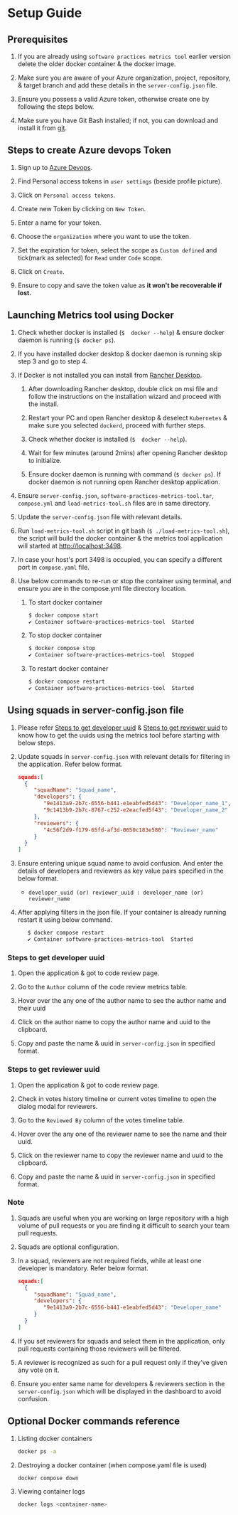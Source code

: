 # Setup Guide

## Prerequisites

1. If you are already using `software practices metrics tool` earlier version
   delete the older docker container & the docker image.

2. Make sure you are aware of your Azure organization, project, repository,
   & target branch and add these details in the `server-config.json` file.

3. Ensure you possess a valid Azure token, otherwise create one by following the
   steps below.

4. Make sure you have Git Bash installed; if not, you can download and install
   it from [git](https://git-scm.com/downloads).

## Steps to create Azure devops Token

1. Sign up to [Azure Devops](https://dev.azure.com/).

2. Find Personal access tokens in `user settings` (beside profile picture).

3. Click on `Personal access tokens`.

4. Create new Token by clicking on `New Token`.

5. Enter a name for your token.

6. Choose the `organization` where you want to use the token.

7. Set the expiration for token, select the scope as `Custom defined`
   and tick(mark as selected) for `Read` under `Code` scope.

8. Click on `Create`.

9. Ensure to copy and save the token value as **it won't be recoverable if lost.**

## Launching Metrics tool using Docker

1. Check whether docker is installed (`$  docker --help`) & ensure docker daemon
   is running (`$ docker ps`).

2. If you have installed docker desktop & docker daemon is running skip step 3
   and go to step 4.

3. If Docker is not installed you can install from [Rancher Desktop](https://rancherdesktop.io/).

   1. After downloading Rancher desktop, double click on msi file and follow the
   instructions on the installation wizard and proceed with the install.

   2. Restart your PC and open Rancher desktop & deselect `Kubernetes` & make
   sure you selected `dockerd`, proceed with further steps.

   3. Check whether docker is installed (`$  docker --help`).

   4. Wait for few minutes (around 2mins) after opening Rancher desktop to initialize.

   5. Ensure docker daemon is running with command (`$ docker ps`). If docker
   daemon is not running open Rancher desktop application.

4. Ensure `server-config.json`, `software-practices-metrics-tool.tar`, `compose.yml`
   and `load-metrics-tool.sh` files are in same directory.

5. Update the `server-config.json` file with relevant details.

6. Run `load-metrics-tool.sh` script in git bash (`$ ./load-metrics-tool.sh`), the
   script will build the docker container & the metrics tool application will
   started at [http://localhost:3498](http://localhost:3498).

7. In case your host's port 3498 is occupied, you can specify a different port
   in `compose.yaml` file.

8. Use below commands to re-run or stop the container using terminal, and ensure
   you are in the compose.yml file directory location.

   1. To start docker container

      ```bash
      $ docker compose start
      ✔ Container software-practices-metrics-tool  Started
      ```

   2. To stop docker container

      ```bash
      $ docker compose stop
      ✔ Container software-practices-metrics-tool  Stopped
      ```

   3. To restart docker container

      ```bash
      $ docker compose restart
      ✔ Container software-practices-metrics-tool  Started
      ```

## Using squads in server-config.json file

1. Please refer [Steps to get developer uuid](#steps-to-get-developer-uuid) &
   [Steps to get reviewer uuid](#steps-to-get-reviewer-uuid) to know how to get
   the uuids using the metrics tool before starting with below steps.

2. Update squads in `server-config.json` with relevant details for filtering in
   the application. Refer below format.

    ```JSON
    squads:[
      {
         "squadName": "Squad_name",
         "developers": {
            "9e1413a9-2b7c-6556-b441-e1eabfed5d43": "Developer_name_1",
            "9c1413b9-2b7c-8767-c252-e2eacfed5f43": "Developer_name_2"
         },
         "reviewers": {
            "4c56f2d9-f179-65fd-af3d-0650c183e580": "Reviewer_name"
         }
      }
    ]
    ```

3. Ensure entering unique squad name to avoid confusion. And enter the details
   of developers and reviewers as key value pairs specified in the
   below format.

    - `developer_uuid (or) reviewer_uuid : developer_name (or) reviewer_name`

4. After applying filters in the json file. If your container is already running
   restart it using below command.

      ```bash
         $ docker compose restart
         ✔ Container software-practices-metrics-tool  Started
      ```

### Steps to get developer uuid

1. Open the application & got to code review page.

2. Go to the `Author` column of the code review metrics table.

3. Hover over the any one of the author name to see the author name and their uuid

4. Click on the author name to copy the author name and uuid to the clipboard.

5. Copy and paste the name & uuid in `server-config.json` in specified format.

### Steps to get reviewer uuid

1. Open the application & got to code review page.

2. Check in votes history timeline or current votes timeline to open the dialog modal
   for reviewers.

3. Go to the `Reviewed By` column of the votes timeline table.

4. Hover over the any one of the reviewer name to see the name and their uuid.

5. Click on the reviewer name to copy the reviewer name and uuid to the clipboard.

6. Copy and paste the name & uuid in `server-config.json` in specified format.

### Note

1. Squads are useful when you are working on large repository with a high volume
   of pull requests or you are finding it difficult to search your team pull requests.

2. Squads are optional configuration.

3. In a squad, reviewers are not required fields, while at least one developer
   is mandatory. Refer below format.

   ```JSON
   squads:[
     {
        "squadName": "Squad_name",
        "developers": {
           "9e1413a9-2b7c-6556-b441-e1eabfed5d43": "Developer_name"
        }
     }
   ]
   ```

4. If you set reviewers for squads and select them in the application, only
   pull requests containing those reviewers will be filtered.

5. A reviewer is recognized as such for a pull request only if they've given any
   vote on it.

6. Ensure you enter same name for developers & reviewers section in the
   `server-config.json` which will be displayed in the dashboard to avoid confusion.

## Optional Docker commands reference

1. Listing docker containers

   ```bash
   docker ps -a
   ```

2. Destroying a docker container (when compose.yaml file is used)

   ```bash
   docker compose down
   ```

3. Viewing container logs

   ```bash
   docker logs <container-name>
   ```
